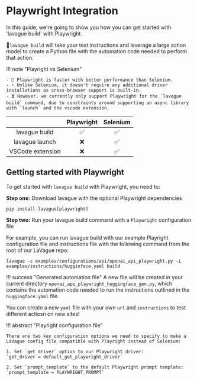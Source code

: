 # Playwright Integration

In this guide, we're going to show you how you can get started with 'lavague build' with Playwright.

🔨`lavague build` will take your text instructions and leverage a large action model to create a Python file with the automation code needed to perform that action.

!!! note "Playright vs Selenium"

    - 🚀 Playwright is faster with better performance than Selenium.
    - ⚡ Unlike Selenium, it doesn't require any additional driver installations as cross-browser support is built-in.
    - ⏳ However, we currently only support Playwright for the `lavague build` command, due to constraints around supporting an async library with `launch` and the vscode extension.

|         | Playwright | Selenium |
| :---:          | :---: | :---: |
lavague build    | ✅  | ✅ |
lavague launch   | ❌ | ✅ | 
VSCode extension | ❌ | ✅ | 

## Getting started with Playwright

To get started with `lavague build` with Playwright, you need to:

**Step one:** Download lavague with the optional Playwright dependencies

```
pip install lavague[playwright]
```

**Step two:** Run your lavague build command with a `Playwright` configuration file

For example, you can run lavague build with our example Playright configuration file and instructions file with the following command from the root of our LaVague repo:

`lavague -c examples/configurations/api/openai_api_playwright.py -i examples/instructions/hugginface.yaml build`

!!! success "Generated automation file"
    A new file will be created in your current directory `openai_api_playwright_huggingface_gen.py`, which contains the automation code needed to run the instructions outlined in the `huggingface.yaml` file.

You can create a new `yaml` file with your own `url` and `instructions` to test different actiosn on new sites!

!!! abstract "Playright configuration file"

    There are two key configuration options we need to specify to make a LaVague config file compatible with Playright instead of Selenium:

    1. Set `get_driver` option to our Playwright driver:
    `get_driver = default_get_playwright_driver`

    2. Set `prompt_template` to the default Playwright prompt template:
    `prompt_template = PLAYWRIGHT_PROMPT`